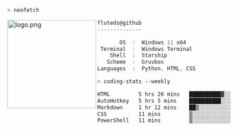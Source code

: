 ```zsh
> neofetch
```

<!--img align="left" src="https://github.com/fluteds.png" alt="logo.png" width="200"/>-->
<img align="left" src="https://external-content.duckduckgo.com/iu/?u=https%3A%2F%2F78.media.tumblr.com%2F975fca5f82161b190efdcaa05ffbd4ec%2Ftumblr_p6q6m9TJF01x3p3jmo1_500.png&f=1&nofb=1" alt="logo.png" width="200"/>

```csharp
fluteds@github
--------------

       OS  :  Windows 11 x64
 Terminal  :  Windows Terminal
    Shell  :  Starship
   Scheme  :  Gruvbox
Languages  :  Python, HTML, CSS
```

```zsh
> coding-stats --weekly
```

<!--START_SECTION:waka-->

```txt
HTML         5 hrs 26 mins   ██████████▓░░░░░░░░░░░░░░   42.96 %
AutoHotkey   5 hrs 5 mins    ██████████░░░░░░░░░░░░░░░   40.25 %
Markdown     1 hr 12 mins    ██▒░░░░░░░░░░░░░░░░░░░░░░   09.54 %
CSS          11 mins         ▒░░░░░░░░░░░░░░░░░░░░░░░░   01.55 %
PowerShell   11 mins         ▒░░░░░░░░░░░░░░░░░░░░░░░░   01.50 %
```

<!--END_SECTION:waka-->
